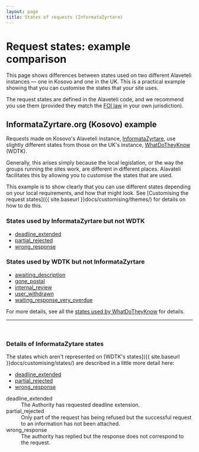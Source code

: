 ```yaml
---
layout: page
title: States of requests (InformataZyrtare)
---
```


# Request states: example comparison

<p class="lead">
  This page shows differences between states used on two different
  Alaveteli instances &mdash; one in Kosovo and one in the UK. This
  is a practical example showing that you can customise the states that
  your site uses.
</p>

The request states are defined in the Alaveteli code, and we recommend you use
them (provided they match the <a href="{{ site.baseurl }}docs/glossary/#foi"
class="glossary__link">FOI law</a> in your own jurisdiction).

## InformataZyrtare.org (Kosovo) example

Requests made on Kosovo's Alaveteli instance,
[InformataZyrtare](http://informatazyrtare.org), use slightly different states
from those on the UK's instance, [WhatDoTheyKnow](http://www.whatdotheyknow.com)
(WDTK).

Generally, this arises simply because the local legislation, or the way the
groups running the sites work, are different in different places. Alavateli
facilitates this by allowing you to customise the states that are used.

This example is to show clearly that you can use different states depending on
your local requirements, and how that might look. See [Customising the request
states]({{ site.baseurl }}docs/customising/themes/) for details on how to do this.

### States used by InformataZyrtare but not WDTK

   * <a href="#deadline_extended">deadline_extended</a>
   * <a href="#partial_rejected">partial_rejected</a>
   * <a href="#wrong_response">wrong_response</a>

### States used by WDTK but not InformataZyrtare

   * <a href="{{ site.baseurl }}docs/customising/states/#awaiting_description">awaiting_description</a>
   * <a href="{{ site.baseurl }}docs/customising/states/#gone_postal">gone_postal</a>
   * <a href="{{ site.baseurl }}docs/customising/states/#internal_review">internal_review</a>
   * <a href="{{ site.baseurl }}docs/customising/states/#user_withdrawn">user_withdrawn</a>
   * <a href="{{ site.baseurl }}docs/customising/states/#waiting_response_very_overdue">waiting_response_very_overdue</a>

For more details, see all the [states used by WhatDoTheyKnow]({{site.baseurl}}docs/customising/states/) for details.


---

&nbsp;

### Details of InformataZytare states

The states which aren't represented on [WDTK's states]({{ site.baseurl }}docs/customising/states/) are described
in a little more detail here:

<ul class="definitions">
  <li><a href="#deadline_extended">deadline_extended</a></li>
  <li><a href="#partial_rejected">partial_rejected</a></li>
  <li><a href="#wrong_response">wrong_response</a></li>
</ul>

<dl class="glossary">
  <dt>
    <a name="deadline_extended">deadline_extended</a>
  </dt>
  <dd>
      The Authority has requested deadline extension.
  </dd>
  <dt>
    <a name="partial_rejected">partial_rejected</a>
  </dt>
  <dd>
      Only part of the request has being refused but the successful request
      to an information has not been attached.
  </dd>
  <dt>
    <a name="wrong_response">wrong_response</a>
  </dt>
  <dd>
    The authority has replied but the response does not correspond to the request.
  </dd>

</dl>

